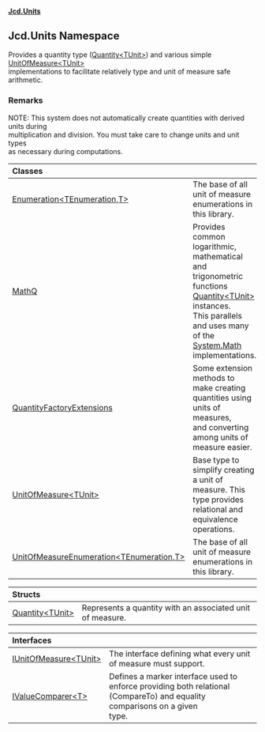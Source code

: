 #### [Jcd.Units](index.md 'index')

## Jcd.Units Namespace

Provides a quantity type ([Quantity&lt;TUnit&gt;](Quantity_TUnit_.md 'Jcd.Units.Quantity<TUnit>')) and various simple [UnitOfMeasure&lt;TUnit&gt;](UnitOfMeasure_TUnit_.md 'Jcd.Units.UnitOfMeasure<TUnit>')  
implementations to facilitate relatively type and unit of measure safe arithmetic.

### Remarks
NOTE: This system does not automatically create quantities with derived units during  
multiplication and division. You must take care to change units and unit types  
as necessary during computations.

| Classes | |
| :--- | :--- |
| [Enumeration&lt;TEnumeration,T&gt;](Enumeration_TEnumeration,T_.md 'Jcd.Units.Enumeration<TEnumeration,T>') | The base of all unit of measure enumerations in this library. |
| [MathQ](MathQ.md 'Jcd.Units.MathQ') | Provides common logarithmic, mathematical and trigonometric functions [Quantity&lt;TUnit&gt;](Quantity_TUnit_.md 'Jcd.Units.Quantity<TUnit>') instances.<br/>This parallels and uses many of the [System.Math](https://docs.microsoft.com/en-us/dotnet/api/System.Math 'System.Math') implementations. |
| [QuantityFactoryExtensions](QuantityFactoryExtensions.md 'Jcd.Units.QuantityFactoryExtensions') | Some extension methods to make creating quantities using units of measures,<br/>and converting among units of measure easier. |
| [UnitOfMeasure&lt;TUnit&gt;](UnitOfMeasure_TUnit_.md 'Jcd.Units.UnitOfMeasure<TUnit>') | Base type to simplify creating a unit of measure. This type provides relational and equivalence operations. |
| [UnitOfMeasureEnumeration&lt;TEnumeration,T&gt;](UnitOfMeasureEnumeration_TEnumeration,T_.md 'Jcd.Units.UnitOfMeasureEnumeration<TEnumeration,T>') | The base of all unit of measure enumerations in this library. |

| Structs | |
| :--- | :--- |
| [Quantity&lt;TUnit&gt;](Quantity_TUnit_.md 'Jcd.Units.Quantity<TUnit>') | Represents a quantity with an associated unit of measure. |

| Interfaces | |
| :--- | :--- |
| [IUnitOfMeasure&lt;TUnit&gt;](IUnitOfMeasure_TUnit_.md 'Jcd.Units.IUnitOfMeasure<TUnit>') | The interface defining what every unit of measure must support. |
| [IValueComparer&lt;T&gt;](IValueComparer_T_.md 'Jcd.Units.IValueComparer<T>') | Defines a marker interface used to enforce providing both relational (CompareTo) and equality comparisons on a given<br/>type. |
